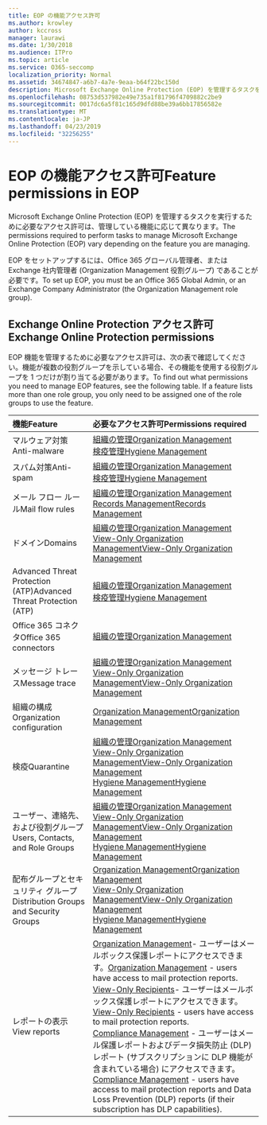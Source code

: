 ```yaml
---
title: EOP の機能アクセス許可
ms.author: krowley
author: kccross
manager: laurawi
ms.date: 1/30/2018
ms.audience: ITPro
ms.topic: article
ms.service: O365-seccomp
localization_priority: Normal
ms.assetid: 34674847-a6b7-4a7e-9eaa-b64f22bc150d
description: Microsoft Exchange Online Protection (EOP) を管理するタスクを実行するために必要なアクセス許可は、管理している機能に応じて異なります。
ms.openlocfilehash: 08753d537982e49e735a1f81796f4709882c2be9
ms.sourcegitcommit: 0017dc6a5f81c165d9dfd88be39a6bb17856582e
ms.translationtype: MT
ms.contentlocale: ja-JP
ms.lasthandoff: 04/23/2019
ms.locfileid: "32256255"
---
```

# <a name="feature-permissions-in-eop"></a><span data-ttu-id="1b378-103">EOP の機能アクセス許可</span><span class="sxs-lookup"><span data-stu-id="1b378-103">Feature permissions in EOP</span></span>

<span data-ttu-id="1b378-104">Microsoft Exchange Online Protection (EOP) を管理するタスクを実行するために必要なアクセス許可は、管理している機能に応じて異なります。</span><span class="sxs-lookup"><span data-stu-id="1b378-104">The permissions required to perform tasks to manage Microsoft Exchange Online Protection (EOP) vary depending on the feature you are managing.</span></span> 
  
<span data-ttu-id="1b378-105">EOP をセットアップするには、Office 365 グローバル管理者、または Exchange 社内管理者 (Organization Management 役割グループ) であることが必要です。</span><span class="sxs-lookup"><span data-stu-id="1b378-105">To set up EOP, you must be an Office 365 Global Admin, or an Exchange Company Administrator (the Organization Management role group).</span></span>
  
## <a name="exchange-online-protection-permissions"></a><span data-ttu-id="1b378-106">Exchange Online Protection アクセス許可</span><span class="sxs-lookup"><span data-stu-id="1b378-106">Exchange Online Protection permissions</span></span>

<span data-ttu-id="1b378-p101">EOP 機能を管理するために必要なアクセス許可は、次の表で確認してください。機能が複数の役割グループを示している場合、その機能を使用する役割グループを 1 つだけが割り当てる必要があります。</span><span class="sxs-lookup"><span data-stu-id="1b378-p101">To find out what permissions you need to manage EOP features, see the following table. If a feature lists more than one role group, you only need to be assigned one of the role groups to use the feature.</span></span>
  
|<span data-ttu-id="1b378-109">**機能**</span><span class="sxs-lookup"><span data-stu-id="1b378-109">**Feature**</span></span>|<span data-ttu-id="1b378-110">**必要なアクセス許可**</span><span class="sxs-lookup"><span data-stu-id="1b378-110">**Permissions required**</span></span>|
|:-----|:-----|
|<span data-ttu-id="1b378-111">マルウェア対策</span><span class="sxs-lookup"><span data-stu-id="1b378-111">Anti-malware</span></span>  <br/> |[<span data-ttu-id="1b378-112">組織の管理</span><span class="sxs-lookup"><span data-stu-id="1b378-112">Organization Management</span></span>](http://technet.microsoft.com/library/0bfd21c1-86ac-4369-86b7-aeba386741c8.aspx) <br/> [<span data-ttu-id="1b378-113">検疫管理</span><span class="sxs-lookup"><span data-stu-id="1b378-113">Hygiene Management</span></span>](http://technet.microsoft.com/library/fc0a9ec2-9c3d-42f6-8442-8603fb29d464.aspx) <br/> |
|<span data-ttu-id="1b378-114">スパム対策</span><span class="sxs-lookup"><span data-stu-id="1b378-114">Anti-spam</span></span>  <br/> |[<span data-ttu-id="1b378-115">組織の管理</span><span class="sxs-lookup"><span data-stu-id="1b378-115">Organization Management</span></span>](http://technet.microsoft.com/library/0bfd21c1-86ac-4369-86b7-aeba386741c8.aspx) <br/> [<span data-ttu-id="1b378-116">検疫管理</span><span class="sxs-lookup"><span data-stu-id="1b378-116">Hygiene Management</span></span>](http://technet.microsoft.com/library/fc0a9ec2-9c3d-42f6-8442-8603fb29d464.aspx) <br/> |
|<span data-ttu-id="1b378-117">メール フロー ルール</span><span class="sxs-lookup"><span data-stu-id="1b378-117">Mail flow rules</span></span>  <br/> |[<span data-ttu-id="1b378-118">組織の管理</span><span class="sxs-lookup"><span data-stu-id="1b378-118">Organization Management</span></span>](http://technet.microsoft.com/library/0bfd21c1-86ac-4369-86b7-aeba386741c8.aspx) <br/> [<span data-ttu-id="1b378-119">Records Management</span><span class="sxs-lookup"><span data-stu-id="1b378-119">Records Management</span></span>](http://technet.microsoft.com/library/0e0c95ce-6109-4591-b86d-c6cfd44d21f5.aspx) <br/> |
|<span data-ttu-id="1b378-120">ドメイン</span><span class="sxs-lookup"><span data-stu-id="1b378-120">Domains</span></span>  <br/> |[<span data-ttu-id="1b378-121">組織の管理</span><span class="sxs-lookup"><span data-stu-id="1b378-121">Organization Management</span></span>](http://technet.microsoft.com/library/0bfd21c1-86ac-4369-86b7-aeba386741c8.aspx) <br/> [<span data-ttu-id="1b378-122">View-Only Organization Management</span><span class="sxs-lookup"><span data-stu-id="1b378-122">View-Only Organization Management</span></span>](http://technet.microsoft.com/library/c514c6d0-0157-4c52-9ec6-441d9a30f3df.aspx) <br/> |
|<span data-ttu-id="1b378-123">Advanced Threat Protection (ATP)</span><span class="sxs-lookup"><span data-stu-id="1b378-123">Advanced Threat Protection (ATP)</span></span>  <br/> |[<span data-ttu-id="1b378-124">組織の管理</span><span class="sxs-lookup"><span data-stu-id="1b378-124">Organization Management</span></span>](http://technet.microsoft.com/library/0bfd21c1-86ac-4369-86b7-aeba386741c8.aspx) <br/> [<span data-ttu-id="1b378-125">検疫管理</span><span class="sxs-lookup"><span data-stu-id="1b378-125">Hygiene Management</span></span>](http://technet.microsoft.com/library/fc0a9ec2-9c3d-42f6-8442-8603fb29d464.aspx) <br/> |
|<span data-ttu-id="1b378-126">Office 365 コネクタ</span><span class="sxs-lookup"><span data-stu-id="1b378-126">Office 365 connectors</span></span>  <br/> |[<span data-ttu-id="1b378-127">組織の管理</span><span class="sxs-lookup"><span data-stu-id="1b378-127">Organization Management</span></span>](http://technet.microsoft.com/library/0bfd21c1-86ac-4369-86b7-aeba386741c8.aspx) <br/> |
|<span data-ttu-id="1b378-128">メッセージ トレース</span><span class="sxs-lookup"><span data-stu-id="1b378-128">Message trace</span></span>  <br/> |[<span data-ttu-id="1b378-129">組織の管理</span><span class="sxs-lookup"><span data-stu-id="1b378-129">Organization Management</span></span>](http://technet.microsoft.com/library/0bfd21c1-86ac-4369-86b7-aeba386741c8.aspx) <br/> [<span data-ttu-id="1b378-130">View-Only Organization Management</span><span class="sxs-lookup"><span data-stu-id="1b378-130">View-Only Organization Management</span></span>](http://technet.microsoft.com/library/c514c6d0-0157-4c52-9ec6-441d9a30f3df.aspx) <br/> |
|<span data-ttu-id="1b378-131">組織の構成</span><span class="sxs-lookup"><span data-stu-id="1b378-131">Organization configuration</span></span>  <br/> |[<span data-ttu-id="1b378-132">Organization Management</span><span class="sxs-lookup"><span data-stu-id="1b378-132">Organization Management</span></span>](http://technet.microsoft.com/library/0bfd21c1-86ac-4369-86b7-aeba386741c8.aspx) <br/> |
|<span data-ttu-id="1b378-133">検疫</span><span class="sxs-lookup"><span data-stu-id="1b378-133">Quarantine</span></span>  <br/> |[<span data-ttu-id="1b378-134">組織の管理</span><span class="sxs-lookup"><span data-stu-id="1b378-134">Organization Management</span></span>](http://technet.microsoft.com/library/0bfd21c1-86ac-4369-86b7-aeba386741c8.aspx) <br/> [<span data-ttu-id="1b378-135">View-Only Organization Management</span><span class="sxs-lookup"><span data-stu-id="1b378-135">View-Only Organization Management</span></span>](http://technet.microsoft.com/library/c514c6d0-0157-4c52-9ec6-441d9a30f3df.aspx) <br/> [<span data-ttu-id="1b378-136">Hygiene Management</span><span class="sxs-lookup"><span data-stu-id="1b378-136">Hygiene Management</span></span>](http://technet.microsoft.com/library/fc0a9ec2-9c3d-42f6-8442-8603fb29d464.aspx) <br/> |
|<span data-ttu-id="1b378-137">ユーザー、連絡先、および役割グループ</span><span class="sxs-lookup"><span data-stu-id="1b378-137">Users, Contacts, and Role Groups</span></span>  <br/> |[<span data-ttu-id="1b378-138">組織の管理</span><span class="sxs-lookup"><span data-stu-id="1b378-138">Organization Management</span></span>](http://technet.microsoft.com/library/0bfd21c1-86ac-4369-86b7-aeba386741c8.aspx) <br/> [<span data-ttu-id="1b378-139">View-Only Organization Management</span><span class="sxs-lookup"><span data-stu-id="1b378-139">View-Only Organization Management</span></span>](http://technet.microsoft.com/library/c514c6d0-0157-4c52-9ec6-441d9a30f3df.aspx) <br/> [<span data-ttu-id="1b378-140">Hygiene Management</span><span class="sxs-lookup"><span data-stu-id="1b378-140">Hygiene Management</span></span>](http://technet.microsoft.com/library/fc0a9ec2-9c3d-42f6-8442-8603fb29d464.aspx) <br/> |
|<span data-ttu-id="1b378-141">配布グループとセキュリティ グループ</span><span class="sxs-lookup"><span data-stu-id="1b378-141">Distribution Groups and Security Groups</span></span>  <br/> |[<span data-ttu-id="1b378-142">Organization Management</span><span class="sxs-lookup"><span data-stu-id="1b378-142">Organization Management</span></span>](http://technet.microsoft.com/library/0bfd21c1-86ac-4369-86b7-aeba386741c8.aspx) <br/> [<span data-ttu-id="1b378-143">View-Only Organization Management</span><span class="sxs-lookup"><span data-stu-id="1b378-143">View-Only Organization Management</span></span>](http://technet.microsoft.com/library/c514c6d0-0157-4c52-9ec6-441d9a30f3df.aspx) <br/> [<span data-ttu-id="1b378-144">Hygiene Management</span><span class="sxs-lookup"><span data-stu-id="1b378-144">Hygiene Management</span></span>](http://technet.microsoft.com/library/fc0a9ec2-9c3d-42f6-8442-8603fb29d464.aspx) <br/> |
|<span data-ttu-id="1b378-145">レポートの表示</span><span class="sxs-lookup"><span data-stu-id="1b378-145">View reports</span></span>  <br/> |<span data-ttu-id="1b378-146">[Organization Management](http://technet.microsoft.com/library/0bfd21c1-86ac-4369-86b7-aeba386741c8.aspx)- ユーザーはメールボックス保護レポートにアクセスできます。</span><span class="sxs-lookup"><span data-stu-id="1b378-146">[Organization Management](http://technet.microsoft.com/library/0bfd21c1-86ac-4369-86b7-aeba386741c8.aspx) - users have access to mail protection reports.</span></span>  <br/> <span data-ttu-id="1b378-147">[View-Only Recipients](http://technet.microsoft.com/library/37e66b92-81d3-412f-b7a9-e1bb8cbeb468.aspx)- ユーザーはメールボックス保護レポートにアクセスできます。</span><span class="sxs-lookup"><span data-stu-id="1b378-147">[View-Only Recipients](http://technet.microsoft.com/library/37e66b92-81d3-412f-b7a9-e1bb8cbeb468.aspx) - users have access to mail protection reports.</span></span>  <br/> <span data-ttu-id="1b378-148">[Compliance Management](http://technet.microsoft.com/library/b91b23a4-e9c7-4bd0-9ee3-ec5cb498da15.aspx) - ユーザーはメール保護レポートおよびデータ損失防止 (DLP) レポート (サブスクリプションに DLP 機能が含まれている場合) にアクセスできます。</span><span class="sxs-lookup"><span data-stu-id="1b378-148">[Compliance Management](http://technet.microsoft.com/library/b91b23a4-e9c7-4bd0-9ee3-ec5cb498da15.aspx) - users have access to mail protection reports and Data Loss Prevention (DLP) reports (if their subscription has DLP capabilities).</span></span>  <br/> |
   


